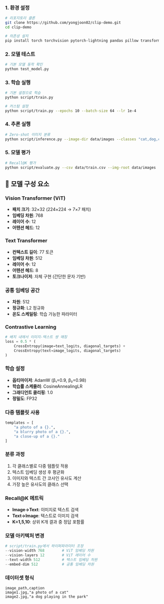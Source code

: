 

### 1. 환경 설정

```bash
# 리포지토리 클론
git clone https://github.com/yongjoon02/clip-demo.git
cd clip-demo

# 의존성 설치
pip install torch torchvision pytorch-lightning pandas pillow transformers
```

### 2. 모델 테스트

```bash
# 기본 모델 동작 확인
python test_model.py
```

### 3. 학습 실행

```bash
# 기본 설정으로 학습
python script/train.py

# 커스텀 설정
python script/train.py --epochs 10 --batch-size 64 --lr 1e-4
```

### 4. 추론 실행

```bash
# Zero-shot 이미지 분류
python script/inference.py --image-dir data/images --classes "cat,dog,car"
```

### 5. 모델 평가

```bash
# Recall@K 평가
python script/evaluate.py --csv data/train.csv --img-root data/images
```

## 🔧 모델 구성 요소

### Vision Transformer (ViT)
- **패치 크기**: 32×32 (224×224 → 7×7 패치)
- **임베딩 차원**: 768
- **레이어 수**: 12
- **어텐션 헤드**: 12

### Text Transformer
- **컨텍스트 길이**: 77 토큰
- **임베딩 차원**: 512  
- **레이어 수**: 12
- **어텐션 헤드**: 8
- **토크나이저**: 자체 구현 (간단한 문자 기반)

### 공통 임베딩 공간
- **차원**: 512
- **정규화**: L2 정규화
- **온도 스케일링**: 학습 가능한 파라미터

### Contrastive Learning
```python
# 배치 내에서 이미지-텍스트 쌍 매칭
loss = 0.5 * (
    CrossEntropy(image→text_logits, diagonal_targets) +
    CrossEntropy(text→image_logits, diagonal_targets)
)
```

### 학습 설정
- **옵티마이저**: AdamW (β₁=0.9, β₂=0.98)
- **학습률 스케줄러**: CosineAnnealingLR
- **그래디언트 클리핑**: 1.0
- **정밀도**: FP32


### 다중 템플릿 사용
```python
templates = [
    "a photo of a {}.",
    "a blurry photo of a {}.",
    "a close-up of a {}."
]
```

### 분류 과정
1. 각 클래스별로 다중 템플릿 적용
2. 텍스트 임베딩 생성 후 평균화
3. 이미지와 텍스트 간 코사인 유사도 계산
4. 가장 높은 유사도의 클래스 선택


### Recall@K 메트릭
- **Image→Text**: 이미지로 텍스트 검색
- **Text→Image**: 텍스트로 이미지 검색
- **K=1,5,10**: 상위 K개 결과 중 정답 포함률





### 모델 아키텍처 변경
```python
# script/train.py에서 하이퍼파라미터 조정
--vision-width 768        # ViT 임베딩 차원
--vision-layers 12        # ViT 레이어 수
--text-width 512          # 텍스트 임베딩 차원
--embed-dim 512           # 공통 임베딩 차원
```

### 데이터셋 형식
```csv
image_path,caption
image1.jpg,"a photo of a cat"
image2.jpg,"a dog playing in the park"
```
